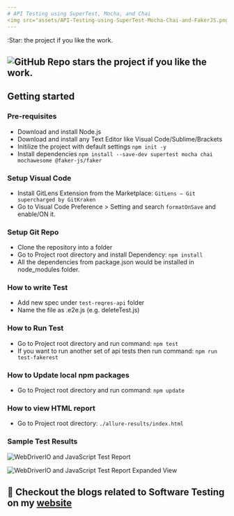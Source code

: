 ```yaml
---
# API Testing using SuperTest, Mocha, and Chai
<img src="assets/API-Testing-using-SuperTest-Mocha-Chai-and-FakerJS.png"/>
---
```


:Star: the project if you like the work.
## ![GitHub Repo stars](https://img.shields.io/github/stars/codewithmmak/supertest-mocha-chai-javascript?style=social) the project if you like the work.

## Getting started

### Pre-requisites
* Download and install Node.js
* Download and install any Text Editor like Visual Code/Sublime/Brackets
* Initilize the project with default settings `npm init -y`
* Install dependencies `npm install --save-dev supertest mocha chai mochawesome @faker-js/faker`

### Setup Visual Code
* Install GitLens Extension from the Marketplace: `GitLens — Git supercharged by GitKraken`
* Go to Visual Code Preference > Setting and search `formatOnSave` and enable/ON it.

### Setup Git Repo 
* Clone the repository into a folder
* Go to Project root directory and install Dependency: `npm install`
* All the dependencies from package.json would be installed in node_modules folder.

### How to write Test
* Add new spec under `test-reqres-api` folder
* Name the file as <testname>.e2e.js (e.g. deleteTest.js)

### How to Run Test
* Go to Project root directory and run command: `npm test`
* If you want to run another set of api tests then run command: `npm run test-fakerest`

### How to Update local npm packages
* Go to Project root directory and run command: `npm update`

### How to view HTML report
* Go to Project root directory: `./allure-results/index.html`

### Sample Test Results
![WebDriverIO and JavaScript Test Report](./assets/Allure-Report.png?raw=true "WebDriverIO and JavaScript Test Report")

![WebDriverIO and JavaScript Test Report Expanded View](./assets/Allure-Report-Detailed-View.png?raw=true "WebDriverIO and JavaScript Test Report Expanded View")

## :thought_balloon: Checkout the blogs related to Software Testing on my [website]
[website]: https://www.codewithmmak.com/
